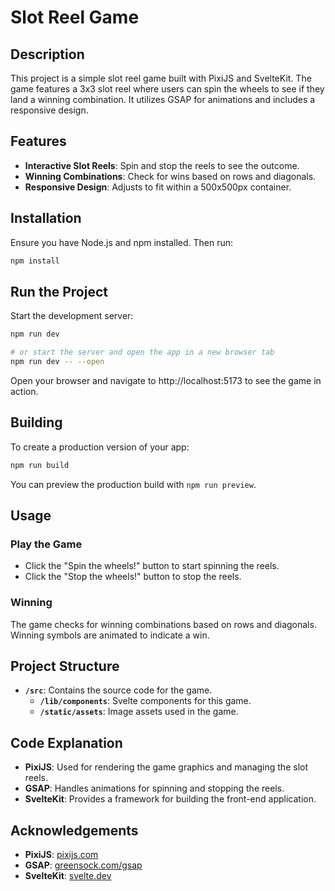 # Slot Reel Game

## Description

This project is a simple slot reel game built with PixiJS and SvelteKit. The game features a 3x3 slot reel where users can spin the wheels to see if they land a winning combination. It utilizes GSAP for animations and includes a responsive design.

## Features

- **Interactive Slot Reels**: Spin and stop the reels to see the outcome.
- **Winning Combinations**: Check for wins based on rows and diagonals.
- **Responsive Design**: Adjusts to fit within a 500x500px container.

## Installation

Ensure you have Node.js and npm installed. Then run:

```bash
npm install
```

## Run the Project

Start the development server:

```bash
npm run dev

# or start the server and open the app in a new browser tab
npm run dev -- --open
```

Open your browser and navigate to http://localhost:5173 to see the game in action.

## Building

To create a production version of your app:

```bash
npm run build
```

You can preview the production build with `npm run preview`.

## Usage

### Play the Game

- Click the "Spin the wheels!" button to start spinning the reels.
- Click the "Stop the wheels!" button to stop the reels.

### Winning

The game checks for winning combinations based on rows and diagonals. Winning symbols are animated to indicate a win.

## Project Structure

- **`/src`**: Contains the source code for the game.
  - **`/lib/components`**: Svelte components for this game.
  - **`/static/assets`**: Image assets used in the game.

## Code Explanation

- **PixiJS**: Used for rendering the game graphics and managing the slot reels.
- **GSAP**: Handles animations for spinning and stopping the reels.
- **SvelteKit**: Provides a framework for building the front-end application.

## Acknowledgements

- **PixiJS**: [pixijs.com](https://pixijs.com)
- **GSAP**: [greensock.com/gsap](https://greensock.com/gsap)
- **SvelteKit**: [svelte.dev](https://svelte.dev)
